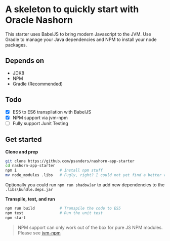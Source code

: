 # A skeleton to quickly start with Oracle Nashorn

This starter uses BabelJS to bring modern Javascript to the JVM. Use Gradle to manage your Java dependencies
and NPM to install your node packages.

## Depends on

- JDK8
- NPM
- Gradle (Recommended)

## Todo

- [x] ES5 to ES6 transpilation with BabelJS
- [x] NPM support via jvm-npm
- [ ] Fully support Junit Testing

## Get started

**Clone and prep**

```bash
git clone https://github.com/psanders/nashorn-app-starter
cd nashorn-app-starter
npm i                   # Install npm stuff
mv node_modules .libs   # Fugly, right? I could not yet find a better way to do this
```

Optionally you could run `npm run shadowJar` to add new dependencies to the `.libs\bundle.deps.jar`

**Transpile, test, and run**

```bash
npm run build           # Transpile the code to ES5
npm test                # Run the unit test
npm start
```

> NPM support can only work out of the box for pure JS NPM modules. Please see [jvm-npm](https://github.com/nodyn/jvm-npm)

